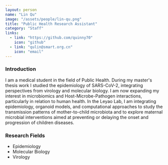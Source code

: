 ```yaml
---
layout: person
name: "Lin Qu"
image: "/assets/people/lin-qu.png"
title: "Public Health Research Assistant"
category: "Staff"
links:
  - link: "https://github.com/quinny70"
    icon: "github"
  - link: "qulin@smart.org.cn"
    icon: "email"
---
```



### Introduction

I am a medical student in the field of Public Health. During my master's thesis work I studied the epidemiology of SARS-CoV-2, integrating perspectives from virology and molecular biology. I am now expanding my interest in microbiomics and Host-Microbe-Pathogen interactions, particularly in relation to human health. In the Leyao Lab, I am integrating epidemiology, organoid models, and computational approaches to study the transmission patterns of mother-to-child microbiota and to explore maternal microbial interventions aimed at preventing or delaying the onset and progression of children diseases.

### Research Fields

- Epidemiology
- Molecular Biology
- Virology